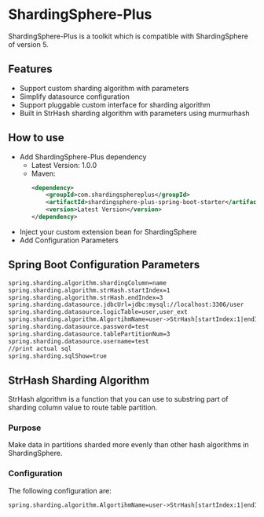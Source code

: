 # ShardingSphere-Plus
ShardingSphere-Plus is a toolkit which is compatible with ShardingSphere of version 5. 

## Features
-   Support custom sharding algorithm with parameters
-   Simplify datasource configuration
-   Support pluggable custom interface for sharding algorithm
-   Built in StrHash sharding algorithm with parameters using murmurhash

## How to use
-   Add ShardingSphere-Plus dependency
    - Latest Version: 1.0.0
    - Maven:
      ```xml
      <dependency>
          <groupId>com.shardingsphereplus</groupId>
          <artifactId>shardingsphere-plus-spring-boot-starter</artifactId>
          <version>Latest Version</version>
      </dependency>
      ```
-   Inject your custom extension bean for ShardingSphere
-   Add Configuration Parameters

## Spring Boot Configuration Parameters
```xml
spring.sharding.algorithm.shardingColumn=name
spring.sharding.algorithm.strHash.startIndex=1
spring.sharding.algorithm.strHash.endIndex=3
spring.sharding.datasource.jdbcUrl=jdbc:mysql://localhost:3306/user
spring.sharding.datasource.logicTable=user,user_ext
spring.sharding.algorithm.AlgortihmName=user->StrHash[startIndex:1|endIndex:2],user_ext->INLINE
spring.sharding.datasource.password=test
spring.sharding.datasource.tablePartitionNum=3
spring.sharding.datasource.username=test
//print actual sql
spring.sharding.sqlShow=true
```

## StrHash Sharding Algorithm
StrHash algorithm is a function that you can use to substring part of sharding column value to route table partition.

### Purpose
Make data in partitions sharded more evenly than other hash algorithms in ShardingSphere.

### Configuration
The following configuration are:
```xml
spring.sharding.algorithm.AlgortihmName=user->StrHash[startIndex:1|endIndex:2],user_ext->INLINE
```
